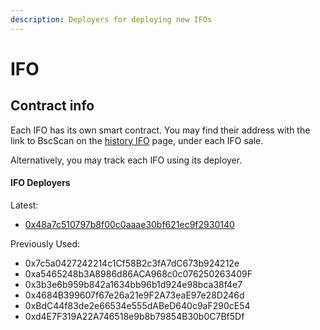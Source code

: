 ```yaml
---
description: Deployers for deploying new IFOs
---
```


# IFO

## Contract info

Each IFO has its own smart contract. You may find their address with the link to BscScan on the [history IFO](https://pancakeswap.finance/ifo/history) page, under each IFO sale.

Alternatively, you may track each IFO using its deployer.

#### **IFO Deployers**

Latest:&#x20;

* [0x48a7c510797b8f00c0aaae30bf621ec9f2930140](https://bscscan.com/address/0x48a7c510797b8f00c0aaae30bf621ec9f2930140#events)

Previously Used:
* 0x7c5a0427242214c1Cf58B2c3fA7dC673b924212e
* 0xa5465248b3A8986d86ACA968c0c076250263409F
* 0x3b3e6b959b842a1634bb96b1d924e98bca38f4e7
* 0x4684B399607f67e26a21e9F2A73eaE97e28D246d
* 0xBdC44f83de2e66534e555dABeD640c9aF290cE54
* 0xd4E7F319A22A746518e9b8b79854B30b0C7Bf5Df
